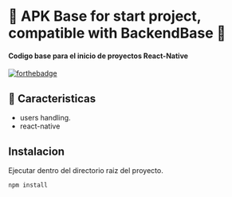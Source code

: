 #  🤝 APK Base for start project, compatible with BackendBase 🤝
<h4>Codigo base para el inicio de proyectos React-Native</h4>

[![forthebadge](https://forthebadge.com/images/badges/made-with-javascript.svg)](http://forthebadge.com)

## 🚩 Caracteristicas

* users handling.
* react-native

## Instalacion
Ejecutar dentro del directorio raiz del proyecto.

```bash
npm install
```
